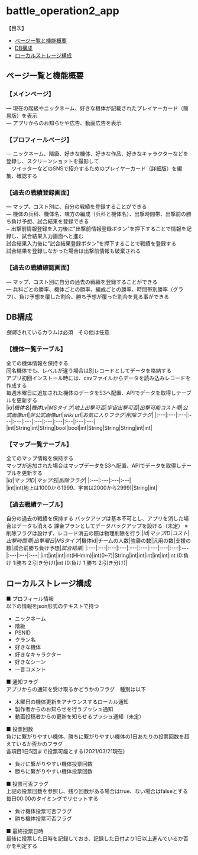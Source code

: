 # battle_operation2_app
【目次】  
* [ページ一覧と機能概要](#ページ一覧と機能概要)
* [DB構成](#DB構成)
* [ローカルストレージ構成](#ローカルストレージ構成)

## ページ一覧と機能概要
### 【メインページ】
― 現在の階級やニックネーム、好きな機体が記載されたプレイヤーカード（簡易版）を表示  
― アプリからのお知らせや広告、動画広告を表示  

### 【プロフィールページ】
― ニックネーム、階級、好きな機体、好きな作品、好きなキャラクターなどを登録し、スクリーンショットを撮影して  
　ツイッターなどのSNSで紹介するためのプレイヤーカード（詳細版）を編集、確認する

### 【過去の戦績登録画面】
― マップ、コスト別に、自分の戦績を登録することができる  
― 機体の兵科、機体名、味方の編成（兵科と機体名）、出撃時間帯、出撃前の勝ち負け予想、試合結果を登録できる  
− 出撃前情報登録を入力後に"出撃前情報登録ボタン"を押下することで情報を記録し、試合結果入力画面へと進む  
  試合結果入力後に"試合結果登録ボタン"を押下することで戦績を登録する  
  試合結果を登録しなかった場合は出撃前情報も破棄される  

### 【過去の戦績確認画面】
― マップ、コスト別に自分の過去の戦績を登録することができる  
― 兵科ごとの勝率、機体ごとの勝率、編成ごとの勝率、時間帯別勝率（グラフ）、負け予想を覆した割合、勝ち予想が覆った割合を見る事ができる

## DB構成
*強調*されているカラムは必須　その他は任意
### 【機体一覧テーブル】 
全ての機体情報を保持する  
同名機体でも、レベルが違う場合は別レコードとしてデータを格納する  
アプリ初回インストール時には、csvファイルからデータを読み込みレコードを作成する  
毎週木曜日に追加された機体のデータをS3へ配置、APIでデータを取得しテーブルを更新する  
|*id*|*機体名*|*機体Lv*|*MSタイプ*|*地上出撃可否*|*宇宙出撃可否*|*出撃可能コスト帯*|*公式画像url*|*非公式画像url*|*wiki url*|*お気に入りフラグ*|*削除フラグ*| 
|:---|:---|:---|:---|:---|:---|:---|:---|:---|:---|:---|:---| 
|int|String|int|String|bool|bool|int|String|String|String|int|int|  

### 【マップ一覧テーブル】  
全てのマップ情報を保持する  
マップが追加された場合はマップデータをS3へ配置、APIでデータを取得しテーブルを更新する  
|*id*|*マップID*|*マップ名*|*削除フラグ*| 
|:---|:---|:---|:---|  
|int|int(地上は1000から1999、宇宙は2000から2999)|String|int|  

### 【過去戦績テーブル】
自分の過去の戦績を保持する
バックアップは基本不可とし、アプリを消した場合はデータも消える
課金プランとしてデータバックアップを設ける（未定）
※削除フラグは設けず、レコード消去の際は物理削除を行う 
|*id*|*マップID*|*コスト*|*出撃時間帯*|*出撃曜日*|*MSタイプ*|機体id|チームの人数|強襲の数|汎用の数|支援の数|試合前勝ち負け予想|*試合結果*| 
|:---|:---|:---|:---|:---|:---|:---|:---|:---|:---|:---|:---|:---| 
|int|int|int|int(HHmm)|int(0~7)|String|int|int|int|int|int|int  (0:負け  1:勝ち  2:引き分け)|int  (0:負け  1:勝ち  2:引き分け)|  

## ローカルストレージ構成
■ プロフィール情報  
以下の情報をjson形式のテキストで持つ
- ニックネーム  
- 階級  
- PSNID  
- クラン名  
- 好きな機体  
- 好きなキャラクター  
- 好きなシーン
- 一言コメント

■ 通知フラグ  
アプリからの通知を受け取るかどうかのフラグ　種別は以下  
- 木曜日の機体更新をアナウンスするローカル通知  
- 製作者からのお知らせを行うプッシュ通知  
- 動画投稿者からの更新を知らせるプッシュ通知（未定）  

■ 投票回数  
負けに繋がりやすい機体、勝ちに繋がりやすい機体の1日あたりの投票回数を超えているか否かのフラグ  
各項目1日5回まで投票可能とする(2021/03/21現在)  
- 負けに繋がりやすい機体投票回数  
- 勝ちに繋がりやすい機体投票回数  

■ 投票可否フラグ  
上記の投票回数を参照し、残り回数がある場合はtrue、ない場合はfalseとする  
毎日00:00のタイミングでリセットする  
- 負け機体投票可否フラグ  
- 勝ち機体投票可否フラグ  

■ 最終投票日時  
最後に投票した日時を記録しておき、記録した日付より1日以上進んでいるか否かを判定する  


